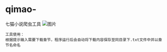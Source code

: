 # qimao-
七猫小说爬虫工具
![图片](https://github.com/user-attachments/assets/9e743668-ea59-4007-8600-3e33882daf64)

```shell
工具使用：
根据提示输入需要下载章节，程序运行后会自动将下载内容保存至同目录下.txt文件中并以章节名命名
```
